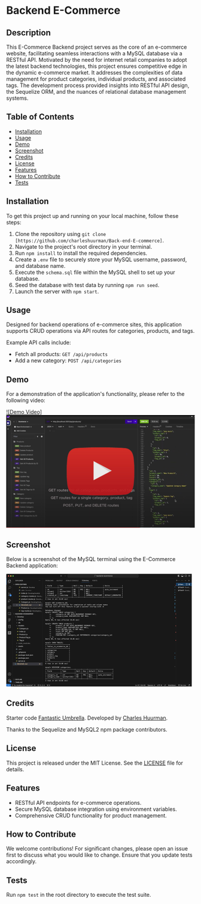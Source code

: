 # Backend E-Commerce

## Description

This E-Commerce Backend project serves as the core of an e-commerce website, facilitating seamless interactions with a MySQL database via a RESTful API. Motivated by the need for internet retail companies to adopt the latest backend technologies, this project ensures competitive edge in the dynamic e-commerce market. It addresses the complexities of data management for product categories, individual products, and associated tags. The development process provided insights into RESTful API design, the Sequelize ORM, and the nuances of relational database management systems.

## Table of Contents

- [Installation](#installation)
- [Usage](#usage)
- [Demo](#demo)
- [Screenshot](#screenshot)
- [Credits](#credits)
- [License](#license)
- [Features](#features)
- [How to Contribute](#how-to-contribute)
- [Tests](#tests)

## Installation

To get this project up and running on your local machine, follow these steps:

1. Clone the repository using `git clone [https://github.com/charleshuurman/Back-end-E-commerce]`.
2. Navigate to the project's root directory in your terminal.
3. Run `npm install` to install the required dependencies.
4. Create a `.env` file to securely store your MySQL username, password, and database name.
5. Execute the `schema.sql` file within the MySQL shell to set up your database.
6. Seed the database with test data by running `npm run seed`.
7. Launch the server with `npm start`.

## Usage

Designed for backend operations of e-commerce sites, this application supports CRUD operations via API routes for categories, products, and tags.

Example API calls include:

- Fetch all products: `GET /api/products`
- Add a new category: `POST /api/categories`

## Demo

For a demonstration of the application's functionality, please refer to the following video:

[![Demo Video]<img src="screenshot2.jpg" alt="MySQL Terminal Screenshot" height="300">](https://youtu.be/Lsym_bs653E)

## Screenshot

Below is a screenshot of the MySQL terminal using the E-Commerce Backend application:

<img src="screenshot.jpg" alt="MySQL Terminal Screenshot" height="300">

## Credits

Starter code [Fantastic Umbrella](https://github.com/coding-boot-camp/fantastic-umbrella).
Developed by [Charles Huurman](https://github.com/charleshuurman).

Thanks to the Sequelize and MySQL2 npm package contributors.

## License

This project is released under the MIT License. See the [LICENSE](LICENSE.md) file for details.

## Features

- RESTful API endpoints for e-commerce operations.
- Secure MySQL database integration using environment variables.
- Comprehensive CRUD functionality for product management.

## How to Contribute

We welcome contributions! For significant changes, please open an issue first to discuss what you would like to change. Ensure that you update tests accordingly.

## Tests

Run `npm test` in the root directory to execute the test suite.
